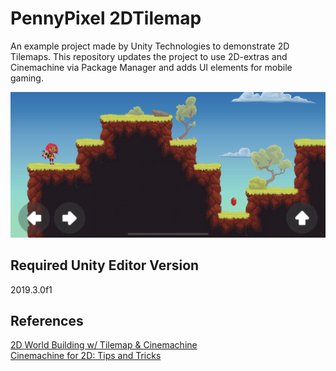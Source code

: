 # PennyPixel 2DTilemap

An example project made by Unity Technologies to demonstrate 2D Tilemaps. This repository updates the project to use 2D-extras and Cinemachine via Package Manager and adds UI elements for mobile gaming.

![Screenshot](/PennyPixel.jpg)

## Required Unity Editor Version 
2019.3.0f1

## References
[2D World Building w/ Tilemap & Cinemachine](https://learn.unity.com/tutorial/recorded-video-session-2d-world-building-w-tilemap-cinemachine#)\
[Cinemachine for 2D: Tips and Tricks](https://blogs.unity3d.com/2018/07/17/cinemachine-for-2d-tips-and-tricks/)

